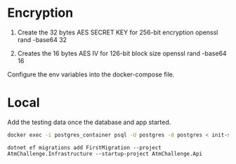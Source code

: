# Encryption

1. Create the 32 bytes AES SECRET KEY for 256-bit encryption
openssl rand -base64 32

2. Creates the 16 bytes AES IV for 126-bit block size
openssl rand -base64 16

Configure the env variables into the docker-compose file.

# Local

Add the testing data once the database and app started.

```bash
docker exec -i postgres_container psql -U postgres -d postgres < init-script.sql
```

`dotnet ef migrations add FirstMigration --project AtmChallenge.Infrastructure --startup-project AtmChallenge.Api`


